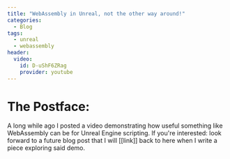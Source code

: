 ```yaml
---
title: "WebAssembly in Unreal, not the other way around!"
categories:
  - Blog
tags:
  - unreal
  - webassembly
header:
  video:
    id: D-uShF6ZRag
    provider: youtube
---
```


# The Postface:
A long while ago I posted a video demonstrating how useful something like WebAssembly can be for Unreal Engine scripting.
If you're interested: look forward to a future blog post that I will [[link]] back to here when I write a piece exploring said demo.
